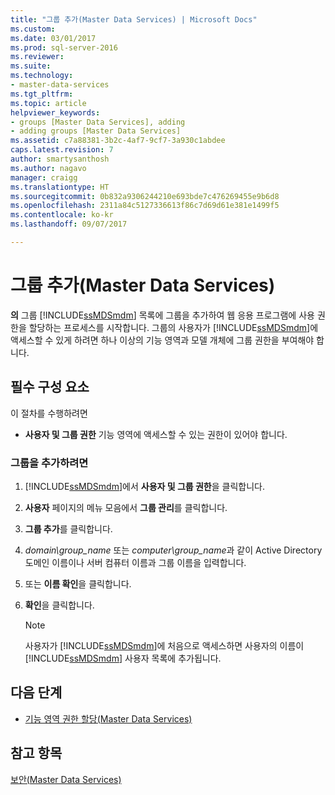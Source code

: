 ```yaml
---
title: "그룹 추가(Master Data Services) | Microsoft Docs"
ms.custom: 
ms.date: 03/01/2017
ms.prod: sql-server-2016
ms.reviewer: 
ms.suite: 
ms.technology:
- master-data-services
ms.tgt_pltfrm: 
ms.topic: article
helpviewer_keywords:
- groups [Master Data Services], adding
- adding groups [Master Data Services]
ms.assetid: c7a88381-3b2c-4af7-9cf7-3a930c1abdee
caps.latest.revision: 7
author: smartysanthosh
ms.author: nagavo
manager: craigg
ms.translationtype: HT
ms.sourcegitcommit: 0b832a9306244210e693bde7c476269455e9b6d8
ms.openlocfilehash: 2311a84c5127336613f86c7d69d61e381e1499f5
ms.contentlocale: ko-kr
ms.lasthandoff: 09/07/2017

---
```

# <a name="add-a-group-master-data-services"></a>그룹 추가(Master Data Services)
  **의** 그룹 [!INCLUDE[ssMDSmdm](../includes/ssmdsmdm-md.md)] 목록에 그룹을 추가하여 웹 응용 프로그램에 사용 권한을 할당하는 프로세스를 시작합니다. 그룹의 사용자가 [!INCLUDE[ssMDSmdm](../includes/ssmdsmdm-md.md)]에 액세스할 수 있게 하려면 하나 이상의 기능 영역과 모델 개체에 그룹 권한을 부여해야 합니다.  
  
## <a name="prerequisites"></a>필수 구성 요소  
 이 절차를 수행하려면  
  
-   **사용자 및 그룹 권한** 기능 영역에 액세스할 수 있는 권한이 있어야 합니다.  
  
### <a name="to-add-a-group"></a>그룹을 추가하려면  
  
1.  [!INCLUDE[ssMDSmdm](../includes/ssmdsmdm-md.md)]에서 **사용자 및 그룹 권한**을 클릭합니다.  
  
2.  **사용자** 페이지의 메뉴 모음에서 **그룹 관리**를 클릭합니다.  
  
3.  **그룹 추가**를 클릭합니다.  
  
4.  *domain\group_name* 또는 *computer\group_name*과 같이 Active Directory 도메인 이름이나 서버 컴퓨터 이름과 그룹 이름을 입력합니다.  
  
5.  또는 **이름 확인**을 클릭합니다.  
  
6.  **확인**을 클릭합니다.  
  
    > [!NOTE]  
    >  사용자가 [!INCLUDE[ssMDSmdm](../includes/ssmdsmdm-md.md)]에 처음으로 액세스하면 사용자의 이름이 [!INCLUDE[ssMDSmdm](../includes/ssmdsmdm-md.md)] 사용자 목록에 추가됩니다.  
  
## <a name="next-steps"></a>다음 단계  
  
-   [기능 영역 권한 할당&#40;Master Data Services&#41;](../master-data-services/assign-functional-area-permissions-master-data-services.md)  
  
## <a name="see-also"></a>참고 항목  
 [보안&#40;Master Data Services&#41;](../master-data-services/security-master-data-services.md)  
  
  
